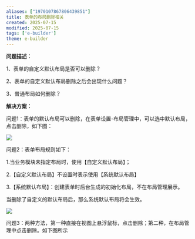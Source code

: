 ```yaml
---
aliases: ["1970107867806439851"]
title: 表单的布局删除相关
created: 2025-07-15
modified: 2025-07-15
tags: ['e-builder']
theme: e-builder
---
```


**问题描述：**

1、表单的自定义默认布局是否可以删除？

2、表单的自定义默认布局删除之后会出现什么问题？

3、普通布局如何删除？

**解决方案：**

问题1：表单的默认布局可以删除，在表单设置-布局管理中，可以选中默认布局，点击删除，如下图：

![](https://myhelpdoc.oss-cn-heyuan.aliyuncs.com/mdimages/7b9af56d788353b5c0d6ab72c0d4bec3.jpg)

问题2：表单布局规则如下：

1.当业务模块未指定布局时，使用【自定义默认布局】；

2.【自定义默认布局】不设置时表示使用【系统默认布局】

3.【系统默认布局】：创建表单时后台生成的初始化布局，不在布局管理展示。

当删除了自定义的默认布局后，那么系统默认布局将会生效。

![](https://myhelpdoc.oss-cn-heyuan.aliyuncs.com/mdimages/9393604d42288ae810daa862a0032b5b.jpg)

问题3：两种方法，第一种直接在视图上悬浮鼠标，点击删除；第二种，在布局管理中点击删除。如下图所示

